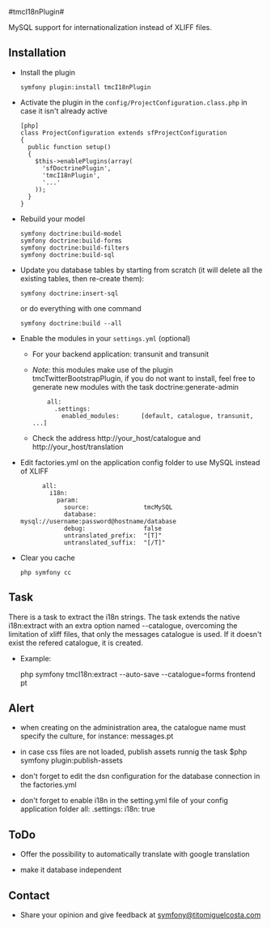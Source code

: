 #tmcI18nPlugin#

MySQL support for internationalization instead of XLIFF files.

## Installation ##

  * Install the plugin

        symfony plugin:install tmcI18nPlugin

  * Activate the plugin in the `config/ProjectConfiguration.class.php` in case it isn't already active

        [php]
        class ProjectConfiguration extends sfProjectConfiguration
        {
          public function setup()
          {
            $this->enablePlugins(array(
              'sfDoctrinePlugin',
              'tmcI18nPlugin',
              '...'
            ));
          }
        }

  * Rebuild your model

        symfony doctrine:build-model
        symfony doctrine:build-forms
        symfony doctrine:build-filters
        symfony doctrine:build-sql

  * Update you database tables by starting from scratch (it will delete all
    the existing tables, then re-create them):

        symfony doctrine:insert-sql

    or do everything with one command

        symfony doctrine:build --all

  * Enable the modules in your `settings.yml` (optional)
    * For your backend application: transunit and transunit
    * *Note:* this modules make use of the plugin tmcTwitterBootstrapPlugin, if you do not want to install, feel free to generate new modules with the task doctrine:generate-admin

              all:
                .settings:
                  enabled_modules:      [default, catalogue, transunit, ...]

    * Check the address http://your_host/catalogue and http://your_host/translation

  * Edit factories.yml on the application config folder to use MySQL instead of XLIFF

              all:
                i18n:
                  param:
                    source:               tmcMySQL
                    database:             mysql://username:password@hostname/database
                    debug:                false
                    untranslated_prefix:  "[T]"
                    untranslated_suffix:  "[/T]"

  * Clear you cache

        php symfony cc

## Task ##

There is a task to extract the i18n strings. The task extends the native i18n:extract with an extra option named --catalogue, overcoming the limitation of xliff files, that only the messages catalogue is used. If it doesn't exist the refered catalogue, it is created.

   * Example:

        php symfony tmcI18n:extract --auto-save --catalogue=forms frontend pt

## Alert ##

- when creating on the administration area, the catalogue name must specify the culture, for instance: messages.pt

- in case css files are not loaded, publish assets runnig the task $php symfony plugin:publish-assets

- don't forget to edit the dsn configuration for the database connection in the factories.yml

- don't forget to enable i18n in the setting.yml file of your config application folder
              all:
                .settings:
                  i18n: true

## ToDo ##

  * Offer the possibility to automatically translate with google translation

  * make it database independent

## Contact ##

  * Share your opinion and give feedback at symfony@titomiguelcosta.com

